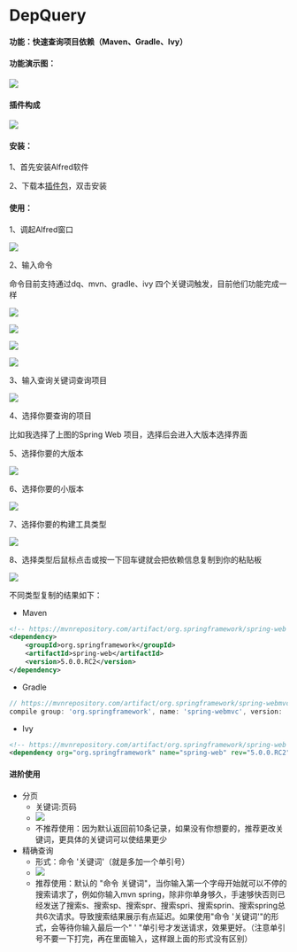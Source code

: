 # DepQuery

#### 功能：快速查询项目依赖（Maven、Gradle、Ivy）

#### 功能演示图：

![](http://ww1.sinaimg.cn/large/68f7efe0gy1fjr6ysbwqng212w10o4qz.gif)

#### 插件构成

![](http://ww1.sinaimg.cn/mw690/68f7efe0gy1fjr8ivyiq2j20xz0gl404.jpg)

#### 安装：

1、首先安装Alfred软件

2、下载本[插件包](https://gitee.com/MrWood/DepQuery/attach_files/download?i=96253&u=http%3A%2F%2Ffiles.git.oschina.net%2Fgroup1%2FM00%2F01%2FF2%2FPaAvDFnDcUaAQS2OAAdx6-k2V9s.alfred%3Ftoken%3D048f8e69d6703656ea6d696e9abc5f9b%26ts%3D1505980759%26attname%3DDepQuery.alfredworkflow)，双击安装



#### 使用：

1、调起Alfred窗口

![](http://ww1.sinaimg.cn/large/68f7efe0gy1fjr73s5ztgj211q09oh0y.jpg)

2、输入命令

命令目前支持通过dq、mvn、gradle、ivy 四个关键词触发，目前他们功能完成一样

![](http://ww1.sinaimg.cn/large/68f7efe0gy1fjr773281uj20yy0aawpr.jpg)

![](http://ww1.sinaimg.cn/large/68f7efe0gy1fjr77l532kj20yk09w48g.jpg)

![](http://ww1.sinaimg.cn/large/68f7efe0gy1fjr78q5slnj20z80a4n8k.jpg)

![](http://ww1.sinaimg.cn/large/68f7efe0gy1fjr7979zrwj20yo0a013c.jpg)



3、输入查询关键词查询项目

![](http://ww1.sinaimg.cn/mw690/68f7efe0gy1fjr7b47zyyj20zo0xmb29.jpg)



4、选择你要查询的项目

比如我选择了上图的Spring Web 项目，选择后会进入大版本选择界面

5、选择你要的大版本

![](http://ww1.sinaimg.cn/mw690/68f7efe0gy1fjr7jn44g1j20zo0xeb29.jpg)

6、选择你要的小版本

![](http://ww1.sinaimg.cn/mw690/68f7efe0gy1fjr7m9zxhfj20xg0r2h8e.jpg)

7、选择你要的构建工具类型

![](http://ww1.sinaimg.cn/mw690/68f7efe0gy1fjr7nj8ce9j20ye0esdsk.jpg)

8、选择类型后鼠标点击或按一下回车键就会把依赖信息复制到你的粘贴板

![](http://ww1.sinaimg.cn/mw690/68f7efe0gy1fjr7u7jh7zj20la04gwgm.jpg)

不同类型复制的结果如下：

- Maven

```xml
<!-- https://mvnrepository.com/artifact/org.springframework/spring-web -->
<dependency>
    <groupId>org.springframework</groupId>
    <artifactId>spring-web</artifactId>
    <version>5.0.0.RC2</version>
</dependency>
```

- Gradle

```groovy
// https://mvnrepository.com/artifact/org.springframework/spring-webmvc
compile group: 'org.springframework', name: 'spring-webmvc', version: '5.0.0.RC2'
```

- Ivy

```xml
<!-- https://mvnrepository.com/artifact/org.springframework/spring-web -->
<dependency org="org.springframework" name="spring-web" rev="5.0.0.RC2"/>
```



#### 进阶使用

- 分页
  - 关键词:页码
  - ![](http://ww1.sinaimg.cn/mw690/68f7efe0gy1fjr7xpwsxkj20yi0x24qp.jpg)
  - 不推荐使用：因为默认返回前10条记录，如果没有你想要的，推荐更改关键词，更具体的关键词可以使结果更少
- 精确查询
  - 形式：命令 '关键词'（就是多加一个单引号）
  - ![](http://ww1.sinaimg.cn/mw690/68f7efe0gy1fjr8hcis80j20yg0xi4qp.jpg)
  - 推荐使用：默认的 "命令 关键词"，当你输入第一个字母开始就可以不停的搜索请求了，例如你输入mvn spring，除非你单身够久，手速够快否则已经发送了搜索s、搜索sp、搜索spr、搜索spri、搜索sprin、搜索spring总共6次请求。导致搜索结果展示有点延迟。如果使用"命令 '关键词'"的形式，会等待你输入最后一个" ' "单引号才发送请求，效果更好。（注意单引号不要一下打完，再在里面输入，这样跟上面的形式没有区别） 